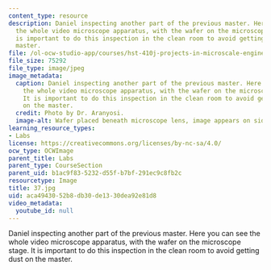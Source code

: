 ```yaml
---
content_type: resource
description: Daniel inspecting another part of the previous master. Here you can see
  the whole video microscope apparatus, with the wafer on the microscope stage. It
  is important to do this inspection in the clean room to avoid getting dust on the
  master.
file: /ol-ocw-studio-app/courses/hst-410j-projects-in-microscale-engineering-for-the-life-sciences-spring-2007/aca4943052b8db30de1330dea92e81d8_37.jpg
file_size: 75292
file_type: image/jpeg
image_metadata:
  caption: Daniel inspecting another part of the previous master. Here you can see
    the whole video microscope apparatus, with the wafer on the microscope stage.
    It is important to do this inspection in the clean room to avoid getting dust
    on the master.
  credit: Photo by Dr. Aranyosi.
  image-alt: Wafer placed beneath microscope lens, image appears on side screen.
learning_resource_types:
- Labs
license: https://creativecommons.org/licenses/by-nc-sa/4.0/
ocw_type: OCWImage
parent_title: Labs
parent_type: CourseSection
parent_uid: b1ac9f83-5232-d55f-b7bf-291ec9c8fb2c
resourcetype: Image
title: 37.jpg
uid: aca49430-52b8-db30-de13-30dea92e81d8
video_metadata:
  youtube_id: null
---
```

Daniel inspecting another part of the previous master. Here you can see the whole video microscope apparatus, with the wafer on the microscope stage. It is important to do this inspection in the clean room to avoid getting dust on the master.